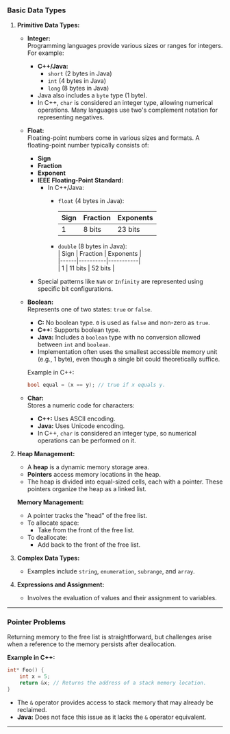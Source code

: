 ### Basic Data Types
1. **Primitive Data Types:**
   - **Integer:**  
     Programming languages provide various sizes or ranges for integers. For example:  
     - **C++/Java:**  
       - `short` (2 bytes in Java)  
       - `int` (4 bytes in Java)  
       - `long` (8 bytes in Java)  
     - Java also includes a `byte` type (1 byte).  
     - In C++, `char` is considered an integer type, allowing numerical operations. Many languages use two's complement notation for representing negatives.

   - **Float:**  
     Floating-point numbers come in various sizes and formats. A floating-point number typically consists of:
       - **Sign**
       - **Fraction**
       - **Exponent**  
     - **IEEE Floating-Point Standard:**  
       - In C++/Java:  
         - `float` (4 bytes in Java):  
		 
           | Sign | Fraction | Exponents |  
           |------|----------|-----------|  
           | 1    | 8 bits   | 23 bits   |  
		   
         - `double` (8 bytes in Java):  
           | Sign | Fraction | Exponents |  
           |------|----------|-----------|  
           | 1    | 11 bits  | 52 bits   |  
     - Special patterns like `NaN` or `Infinity` are represented using specific bit configurations.

   - **Boolean:**  
     Represents one of two states: `true` or `false`.  
     - **C:** No boolean type. `0` is used as `false` and non-zero as `true`.  
     - **C++:** Supports boolean type.  
     - **Java:** Includes a `boolean` type with no conversion allowed between `int` and `boolean`.  
     - Implementation often uses the smallest accessible memory unit (e.g., 1 byte), even though a single bit could theoretically suffice.

     Example in C++:  
     ```cpp
     bool equal = (x == y); // true if x equals y.
     ```

   - **Char:**  
     Stores a numeric code for characters:
     - **C++:** Uses ASCII encoding.  
     - **Java:** Uses Unicode encoding.  
     - In C++, `char` is considered an integer type, so numerical operations can be performed on it.

2. **Heap Management:**
   - A **heap** is a dynamic memory storage area.
   - **Pointers** access memory locations in the heap.  
   - The heap is divided into equal-sized cells, each with a pointer. These pointers organize the heap as a linked list.

   **Memory Management:**
   - A pointer tracks the "head" of the free list.
   - To allocate space:  
     - Take from the front of the free list.
   - To deallocate:  
     - Add back to the front of the free list.

3. **Complex Data Types:**  
   - Examples include `string`, `enumeration`, `subrange`, and `array`.

4. **Expressions and Assignment:**  
   - Involves the evaluation of values and their assignment to variables.

---

### Pointer Problems
Returning memory to the free list is straightforward, but challenges arise when a reference to the memory persists after deallocation.

**Example in C++:**  
```cpp
int* Foo() {
    int x = 5;
    return &x; // Returns the address of a stack memory location.
}
```
- The `&` operator provides access to stack memory that may already be reclaimed.  
- **Java:** Does not face this issue as it lacks the `&` operator equivalent.

--- 
